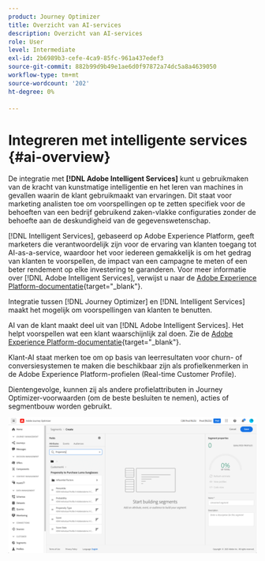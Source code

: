 ```yaml
---
product: Journey Optimizer
title: Overzicht van AI-services
description: Overzicht van AI-services
role: User
level: Intermediate
exl-id: 2b6989b3-cefe-4ca9-85fc-961a437edef3
source-git-commit: 882b99d9b49e1ae6d0f97872a74dc5a8a4639050
workflow-type: tm+mt
source-wordcount: '202'
ht-degree: 0%

---
```


# Integreren met intelligente services {#ai-overview}

De integratie met **[!DNL Adobe Intelligent Services]** kunt u gebruikmaken van de kracht van kunstmatige intelligentie en het leren van machines in gevallen waarin de klant gebruikmaakt van ervaringen. Dit staat voor marketing analisten toe om voorspellingen op te zetten specifiek voor de behoeften van een bedrijf gebruikend zaken-vlakke configuraties zonder de behoefte aan de deskundigheid van de gegevenswetenschap.

[!DNL Intelligent Services], gebaseerd op Adobe Experience Platform, geeft marketers die verantwoordelijk zijn voor de ervaring van klanten toegang tot AI-as-a-service, waardoor het voor iedereen gemakkelijk is om het gedrag van klanten te voorspellen, de impact van een campagne te meten of een beter rendement op elke investering te garanderen. Voor meer informatie over [!DNL Adobe Intelligent Services], verwijst u naar de [Adobe Experience Platform-documentatie](https://experienceleague.adobe.com/docs/experience-platform/intelligent-services/home.html){target=&quot;_blank&quot;}.

Integratie tussen [!DNL Journey Optimizer] en [!DNL Intelligent Services] maakt het mogelijk om voorspellingen van klanten te benutten.

AI van de klant maakt deel uit van [!DNL Adobe Intelligent Services]. Het helpt voorspellen wat een klant waarschijnlijk zal doen. Zie de [Adobe Experience Platform-documentatie](https://experienceleague.adobe.com/docs/experience-platform/intelligent-services/customer-ai/overview.html){target=&quot;_blank&quot;}.

Klant-AI staat merken toe om op basis van leerresultaten voor churn- of conversiesystemen te maken die beschikbaar zijn als profielkenmerken in de Adobe Experience Platform-profielen (Real-time Customer Profile).

Dientengevolge, kunnen zij als andere profielattributen in Journey Optimizer-voorwaarden (om de beste besluiten te nemen), acties of segmentbouw worden gebruikt.

![](assets/customer-ai.png)

